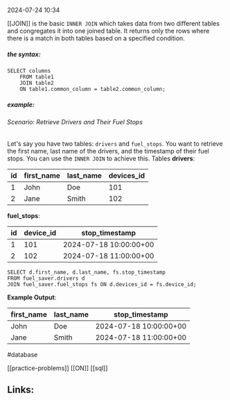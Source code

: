 2024-07-24 10:34

[[JOIN]] is the basic `INNER JOIN` which takes data from two different tables and congregates it into one joined table. It returns only the rows where there is a match in both tables based on a specified condition. 

##### the syntax: 
```
SELECT columns
	FROM table1
	JOIN table2
	ON table1.common_column = table2.common_column;

```

##### example: 
###### Scenario: Retrieve Drivers and Their Fuel Stops

Let's say you have two tables: `drivers` and `fuel_stops`. You want to retrieve the first name, last name of the drivers, and the timestamp of their fuel stops. You can use the `INNER JOIN` to achieve this.
Tables
**drivers**:

|id|first_name|last_name|devices_id|
|---|---|---|---|
|1|John|Doe|101|
|2|Jane|Smith|102|

**fuel_stops**:

|id|device_id|stop_timestamp|
|---|---|---|
|1|101|2024-07-18 10:00:00+00|
|2|102|2024-07-18 11:00:00+00|
```
SELECT d.first_name, d.last_name, fs.stop_timestamp
FROM fuel_saver.drivers d
JOIN fuel_saver.fuel_stops fs ON d.devices_id = fs.device_id;
```

**Example Output**:

|first_name|last_name|stop_timestamp|
|---|---|---|
|John|Doe|2024-07-18 10:00:00+00|
|Jane|Smith|2024-07-18 11:00:00+00|

#database 

[[practice-problems]] [[ON]] [[sql]]
## Links:



